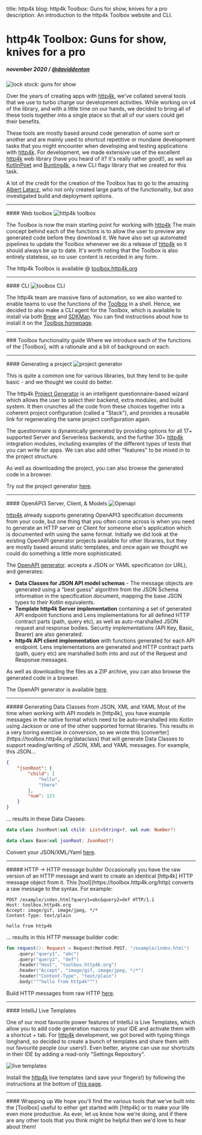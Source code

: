 title: http4k blog: http4k Toolbox: Guns for show, knives for a pro
description: An introduction to the http4k Toolbox website and CLI.

# http4k Toolbox: Guns for show, knives for a pro

##### november 2020 / [@daviddenton][github]

<img class="blogImage" src="./guns.jpg" alt="lock stock: guns for show"/>

Over the years of creating apps with [http4k], we've collated several tools that we use to turbo charge our development activities. While working on v4 of the library, and with a little time on our hands, we decided to bring all of these tools together into a single place so that all of our users could get their benefits. 

These tools are mostly based around code generation of some sort or another and are mainly used to shortcut repetitive or mundane development tasks that you might encounter when developing and testing applications with [http4k]. For development, we made extensive use of the excellent [http4k] web library (have you heard of it? it's really rather good!), as well as [KotlinPoet](https://square.github.io/kotlinpoet/) and [Bunting4k](https://github.com/fork-handles/forkhandles/tree/trunk/bunting4k), a new CLI flags library that we created for this task.

A lot of the credit for the creation of the Toolbox has to go to the amazing [Albert Latacz](https://github.com/albertlatacz), who not only created large parts of the functionality, but also investigated build and deployment options.

<hr/>
#### Web toolbox
<img class="blogImage" src="./toolbox.png" alt="http4k toolbox"/>

The Toolbox is now the main starting point for working with [http4k] The main concept behind each of the functions is to allow the user to preview any generated code before they download it. We have also set up automated pipelines to update the Toolbox whenever we do a release of [http4k] so it should always be up to date. It's worth noting that the Toolbox is also entirely stateless, so no user content is recorded in any form.

The http4k Toolbox is available @ [toolbox.http4k.org][Toolbox]

<hr/>
#### CLI
<img class="blogImage" src="./cli.png" alt="toolbox CLI"/>

The http4k team are massive fans of automation, so we also wanted to enable teams to use the functions of the [Toolbox] in a shell. Hence, we decided to also make a CLI agent for the Toolbox, which is available to install via both [Brew](https://brew.sh) and [SDKMan](https://sdkman.io). You can find instructions about how to install it on the [Toolbox homepage](https://toolbox.http4k.org). 

<hr/>
### Toolbox functionality guide
Where we introduce each of the functions of the [Toolbox], with a rationale and a bit of background on each.

<hr/>
#### Generating a project
<img class="blogImage" src="./project.png" alt="project generator"/>

This is quite a common one for various libraries, but they tend to be quite basic - and we thought we could do better. 

The http4k [Project Generator](https://toolbox.http4k.org/project) is an intelligent questionnaire-based wizard which allows the user to select their backend, extra modules, and build system. It then crunches all the code from these choices together into a coherent project configuration (called a "Stack"), and provides a reusable link for regenerating the same project configuration again. 

The questionnaire is dynamically generated by providing options for all 17+ supported Server and Serverless backends, and the further 30+ [http4k] integration modules, including examples of the different types of tests that you can write for apps. We can also add other "features" to be mixed in to the project structure. 

As well as downloading the project, you can also browse the generated code in a browser.

Try out the project generator [here](https://toolbox.http4k.org/project).

<hr/>
#### OpenAPI3 Server, Client, & Models
<img class="blogImage" src="./openapi.png" alt="Openapi"/>

[http4k] already supports generating OpenAPI3 specification documents from your code, but one thing that you often come across is when you need to generate an HTTP server or Client for someone else's application which is documented with using the same format. Initially we did look at the existing OpenAPI generator projects available for other libraries, but they are mostly based around static templates, and once again we thought we could do something a little more sophisticated.

The [OpenAPI generator](https://toolbox.http4k.org/openapi). accepts a JSON or YAML specification (or URL), and generates:

- **Data Classes for JSON API model schemas** - The message objects are generated using a "best guess" algorithm from the JSON Schema information in the specification document, mapping the base JSON types to their Kotlin equivalents.
- **Template http4k Server implementation** containing a set of generated API endpoint functions and Lens implementations for all defined HTTP contract parts (path, query etc), as well as auto-marshalled JSON request and response bodies. Security implementations (API Key, Basic, Bearer) are also generated.
- **http4k API client implementation** with functions generated for each API endpoint. Lens implementations are generated and HTTP contract parts (path, query etc) are marshalled both into and out of the Request and Response messages.

As well as downloading the files as a ZIP archive, you can also browse the generated code in a browser.

The OpenAPI generator is available [here](https://toolbox.http4k.org/openapi).

<hr/>
##### Generating Data Classes from JSON, XML and YAML
Most of the time when working with API models in [http4k], you have example messages in the native format which need to be auto-marshalled into Kotlin using Jackson or one of the other supported format libraries. This results in a very boring exercise in conversion, so we wrote this [converter](https://toolbox.http4k.org/dataclass) that will generate Data Classes to support reading/writing of JSON, XML and YAML messages. For example, this JSON...

```json
{
    "jsonRoot": {
        "child": [
            "hello",
            "there"
        ],
        "num": 123
    }
}
```

... results in these Data Classes:

```kotlin
data class JsonRoot(val child: List<String>?, val num: Number?)

data class Base(val jsonRoot: JsonRoot?)
```

Convert your JSON/XML/Yaml [here](https://toolbox.http4k.org/dataclass).

<hr/>
##### HTTP -> HTTP message builder
Occasionally you have the raw version of an HTTP message and want to create an identical [http4k] HTTP message object from it. This [tool](https://toolbox.http4k.org/http) converts a raw message to the syntax. For example: 

```text
POST /example/index.html?query1=abc&query2=def HTTP/1.1
Host: toolbox.http4k.org
Accept: image/gif, image/jpeg, */*
Content-Type: text/plain

hello from http4k
```

... results in this HTTP message builder code:

```kotlin
fun request(): Request = Request(Method.POST, "/example/index.html")
	.query("query1", "abc")
	.query("query2", "def")
	.header("Host", "toolbox.http4k.org")
	.header("Accept", "image/gif, image/jpeg, */*")
	.header("Content-Type", "text/plain")
	.body("""hello from http4k""")
```

Build HTTP messages from raw HTTP [here](https://toolbox.http4k.org/http).

<hr/>
#### IntelliJ Live Templates

One of our most favourite power features of IntelliJ is Live Templates, which allow you to add code generation macros to your IDE and activate them with a shortcut + tab. For [http4k] development, we got bored with typing things longhand, so decided to create a bunch of templates and share them with our favourite people (our users!). Even better, anyone can use our shortcuts in their IDE by adding a read-only "Settings Repository". 

<img class="blogImage" src="./livetemplates.gif" alt="live templates"/>

Install the [http4k] live templates (and save your fingers!) by following the instructions at the bottom of [this page](https://toolbox.http4k.org/).

<hr/>
#### Wrapping up
We hope you'll find the various tools that we've built into the [Toolbox] useful to either get started with [http4k] or to make your life even more productive. As ever, let us know how we're doing, and if there are any other tools that you think might be helpful then we'd love to hear about them!

[github]: http://github.com/daviddenton
[http4k]: https://http4k.org
[Toolbox]: https://toolbox.http4k.org
